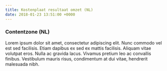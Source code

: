 ```yaml
---
title: Kostenplaat resultaat omzet (NL)
date: 2018-01-23 13:51:00 +0000
---
```

### Contentzone (NL)

Lorem ipsum dolor sit amet, consectetur adipiscing elit. Nunc commodo vel est sed facilisis. Etiam dapibus ex sed ex mattis facilisis. Aliquam vitae volutpat eros. Nulla ac gravida lacus. Vivamus pretium leo ac convallis finibus. Vestibulum mauris risus, condimentum at dui vitae, hendrerit malesuada nibh.